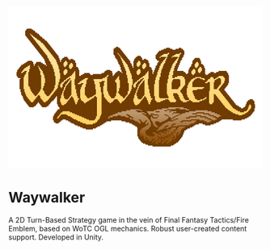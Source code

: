 <p align="center">
  <img width="640px" height="320px" src="logo_shine.gif">
</p>

# Waywalker
A 2D Turn-Based Strategy game in the vein of Final Fantasy Tactics/Fire Emblem, based on WoTC OGL mechanics. Robust user-created content support. Developed in Unity.
